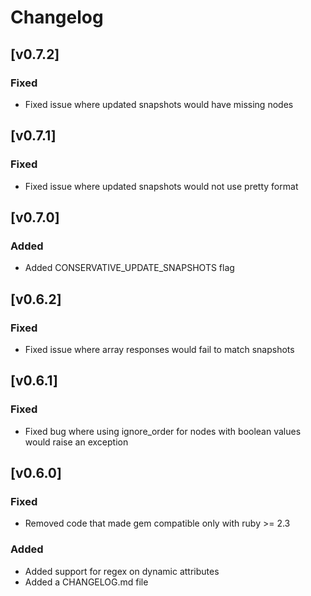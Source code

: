 # Changelog

## [v0.7.2]

### Fixed
- Fixed issue where updated snapshots would have missing nodes

## [v0.7.1]

### Fixed
- Fixed issue where updated snapshots would not use pretty format

## [v0.7.0]

### Added
- Added CONSERVATIVE_UPDATE_SNAPSHOTS flag

## [v0.6.2]

### Fixed
- Fixed issue where array responses would fail to match snapshots

## [v0.6.1]

### Fixed
- Fixed bug where using ignore_order for nodes with boolean values would raise an exception

## [v0.6.0]

### Fixed
- Removed code that made gem compatible only with ruby >= 2.3

### Added
- Added support for regex on dynamic attributes
- Added a CHANGELOG.md file
